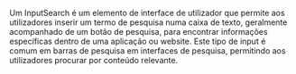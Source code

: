 Um InputSearch é um elemento de interface de utilizador que permite aos utilizadores inserir um termo de pesquisa numa caixa de texto, geralmente acompanhado de um botão de pesquisa, para encontrar informações específicas dentro de uma aplicação ou website. Este tipo de input é comum em barras de pesquisa em interfaces de pesquisa, permitindo aos utilizadores procurar por conteúdo relevante.
<br>
<br>
<br>
<br>
